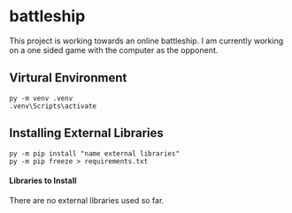 # battleship
This project is working towards an online battleship. I am currently working on a one sided game with the computer as the opponent.

## Virtural Environment
``` shell
py -m venv .venv
.venv\Scripts\activate
```

## Installing External Libraries
``` shell
py -m pip install "name external libraries"
py -m pip freeze > requirements.txt
```
#### Libraries to Install
There are no external libraries used so far.